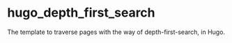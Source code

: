 # hugo_depth_first_search
The template to traverse pages with the way of depth-first-search, in Hugo.
